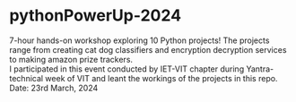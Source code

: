 # pythonPowerUp-2024
7-hour hands-on workshop exploring 10 Python projects! The projects range from creating cat dog classifiers and encryption decryption services to making amazon prize trackers.
<br>
I participated in this event conducted by IET-VIT chapter during Yantra-technical week of VIT and leant the workings of the projects in this repo.
<br>
Date: 23rd March, 2024
